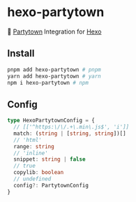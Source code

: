 # hexo-partytown

🎉 [Partytown](https://github.com/BuilderIO/partytown) Integration for [Hexo](https://github.com/hexojs/hexo)

## Install

```bash
pnpm add hexo-partytown # pnpm
yarn add hexo-partytown # yarn
npm i hexo-partytown # npm
```

## Config

```ts
type HexoPartytownConfig = {
  // [['^https:\/\/.+\.min\.js$', 'i']]
  match: (string | [string, string])[]
  // 'html'
  range: string
  // 'inline'
  snippet: string | false
  // true
  copylib: boolean
  // undefined
  config?: PartytownConfig
}
```
